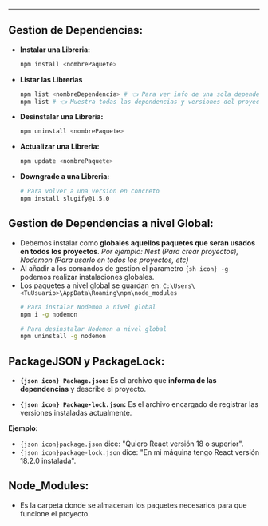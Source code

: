 
---
## Gestion de Dependencias:
- **Instalar una Libreria:**
	```bash
	npm install <nombrePaquete>
	```
- **Listar las Librerias**
	```bash
	npm list <nombreDependencia> # 👈 Para ver info de una sola dependencia
	npm list # 👈 Muestra todas las dependencias y versiones del proyecto
	```
- **Desinstalar una Libreria:**
	```bash
	npm uninstall <nombrePaquete>
	```
-  **Actualizar una Libreria:**
	```bash
	npm update <nombrePaquete>
	```
-  **Downgrade a una Libreria:**
	```bash
	# Para volver a una version en concreto
	npm install slugify@1.5.0
	```


## Gestion de Dependencias a nivel Global:
- Debemos instalar como **globales aquellos paquetes que seran usados en todos los proyectos**. *Por ejemplo: Nest (Para crear proyectos), Nodemon (Para usarlo en todos los proyectos, etc)* 
- Al añadir a los comandos de gestion el parametro `{sh icon} -g` podemos realizar instalaciones globales.
- Los paquetes a nivel global se guardan en: `C:\Users\<TuUsuario>\AppData\Roaming\npm\node_modules`
	```bash
	# Para instalar Nodemon a nivel global
	npm i -g nodemon

	# Para desinstalar Nodemon a nivel global
	npm uninstall -g nodemon
	```

## PackageJSON y PackageLock:

- **`{json icon} Package.json`:** Es el archivo que **informa de las dependencias** y describe el proyecto.

- **`{json icon} Package-lock.json`:** Es el archivo encargado de registrar las versiones instaladas actualmente.

**Ejemplo:**

- `{json icon}package.json` dice: "Quiero React versión 18 o superior".
- `{json icon}package-lock.json` dice: "En mi máquina tengo React versión 18.2.0 instalada".


## Node_Modules:
- Es la carpeta donde se almacenan los paquetes necesarios para que funcione el proyecto.













